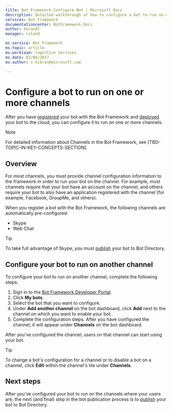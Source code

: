 ```yaml
---
title: Bot Framework Configure Bot | Microsoft Docs
description: Detailed walkthrough of how to configure a bot to run on one or more channels using the Bot Framework Developer Portal.
services: Bot Framework
documentationcenter: BotFramework-Docs
author: kbrandl
manager: rstand

ms.service: Bot Framework
ms.topic: article
ms.workload: Cognitive Services
ms.date: 02/06/2017
ms.author: v-kibran@microsoft.com

---
```

# Configure a bot to run on one or more channels

After you have [registered](bot-framework-publish-register.md) your bot with the Bot Framework and [deployed](bot-framework-publish-deploy.md) your bot to the cloud, 
you can configure it to run on one or more channels. 

> [!NOTE]
> For detailed information about Channels in the Bot Framework, see [TBD-TOPIC-IN-KEY-CONCEPTS-SECTION].

## Overview
For most channels, you must provide channel configuration information to the framework in order to run your bot on the channel. 
For example, most channels require that your bot have an account on the channel, and others require your bot to 
also have an application registered with the channel (for example, Facebook, GroupMe, and others).

When you register a bot with the Bot Framework, the following channels are automatically pre-configured:

- Skype
- Web Chat

> [!TIP]
> To take full advantage of Skype, you must [publish](bot-framework-publish-add-to-directory.md) your bot to Bot Directory.

## Configure your bot to run on another channel

To configure your bot to run on another channel, complete the following steps:

1. Sign in to the <a href="https://dev.botframework.com" target="_blank">Bot Framework Developer Portal</a>.
2. Click **My bots**. 
3. Select the bot that you want to configure.
4. Under **Add another channel** on the bot dashboard, click **Add** next to the channel on which you want to enable your bot.
5. Complete the configuration steps. After you have configured the channel, it will appear under **Channels** on the bot dashboard. 

After you've configured the channel, users on that channel can start using your bot.

> [!TIP]
> To change a bot's configuration for a channel or to disable a bot on a channel, click **Edit** within the channel's tile under **Channels**. 

## Next steps

After you've configured your bot to run on the channels where your users are, the next (and final) step in the bot publication process is to [publish](bot-framework-publish-add-to-directory.md) your bot to Bot Directory. 





